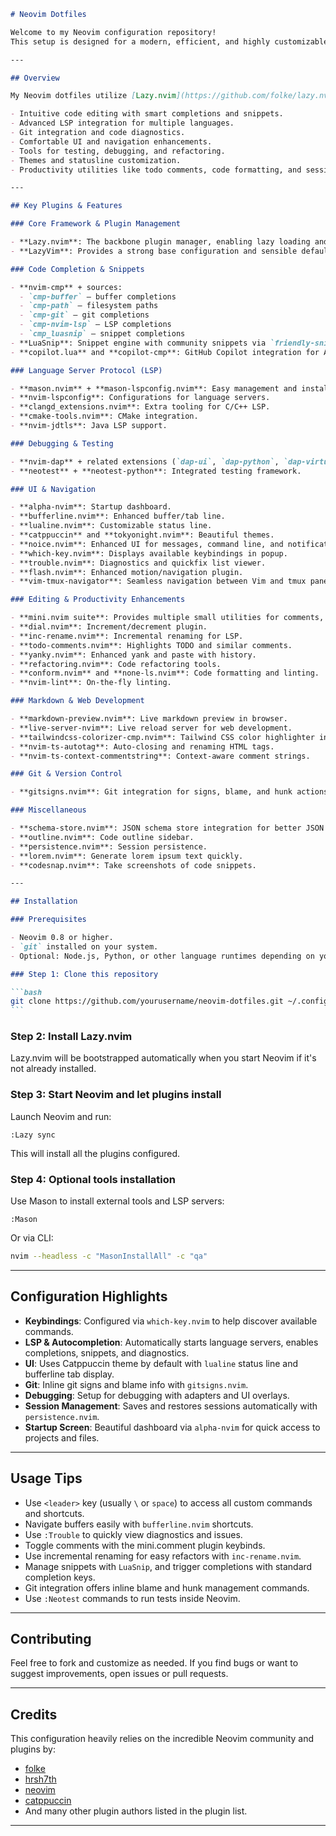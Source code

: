 ````markdown
# Neovim Dotfiles

Welcome to my Neovim configuration repository!  
This setup is designed for a modern, efficient, and highly customizable Neovim experience leveraging Lua and a robust plugin ecosystem managed by Lazy.nvim.

---

## Overview

My Neovim dotfiles utilize [Lazy.nvim](https://github.com/folke/lazy.nvim) as the plugin manager, focusing on speed, modularity, and extensibility. The configuration aims to provide:

- Intuitive code editing with smart completions and snippets.
- Advanced LSP integration for multiple languages.
- Git integration and code diagnostics.
- Comfortable UI and navigation enhancements.
- Tools for testing, debugging, and refactoring.
- Themes and statusline customization.
- Productivity utilities like todo comments, code formatting, and session persistence.

---

## Key Plugins & Features

### Core Framework & Plugin Management

- **Lazy.nvim**: The backbone plugin manager, enabling lazy loading and fast startup.
- **LazyVim**: Provides a strong base configuration and sensible defaults.

### Code Completion & Snippets

- **nvim-cmp** + sources:
  - `cmp-buffer` — buffer completions
  - `cmp-path` — filesystem paths
  - `cmp-git` — git completions
  - `cmp-nvim-lsp` — LSP completions
  - `cmp_luasnip` — snippet completions
- **LuaSnip**: Snippet engine with community snippets via `friendly-snippets`.
- **copilot.lua** and **copilot-cmp**: GitHub Copilot integration for AI-powered completions.

### Language Server Protocol (LSP)

- **mason.nvim** + **mason-lspconfig.nvim**: Easy management and installation of LSP servers.
- **nvim-lspconfig**: Configurations for language servers.
- **clangd_extensions.nvim**: Extra tooling for C/C++ LSP.
- **cmake-tools.nvim**: CMake integration.
- **nvim-jdtls**: Java LSP support.

### Debugging & Testing

- **nvim-dap** + related extensions (`dap-ui`, `dap-python`, `dap-virtual-text`): Debug Adapter Protocol support for debugging.
- **neotest** + **neotest-python**: Integrated testing framework.

### UI & Navigation

- **alpha-nvim**: Startup dashboard.
- **bufferline.nvim**: Enhanced buffer/tab line.
- **lualine.nvim**: Customizable status line.
- **catppuccin** and **tokyonight.nvim**: Beautiful themes.
- **noice.nvim**: Enhanced UI for messages, command line, and notifications.
- **which-key.nvim**: Displays available keybindings in popup.
- **trouble.nvim**: Diagnostics and quickfix list viewer.
- **flash.nvim**: Enhanced motion/navigation plugin.
- **vim-tmux-navigator**: Seamless navigation between Vim and tmux panes.

### Editing & Productivity Enhancements

- **mini.nvim suite**: Provides multiple small utilities for comments, pairs, surround, icons, etc.
- **dial.nvim**: Increment/decrement plugin.
- **inc-rename.nvim**: Incremental renaming for LSP.
- **todo-comments.nvim**: Highlights TODO and similar comments.
- **yanky.nvim**: Enhanced yank and paste with history.
- **refactoring.nvim**: Code refactoring tools.
- **conform.nvim** and **none-ls.nvim**: Code formatting and linting.
- **nvim-lint**: On-the-fly linting.

### Markdown & Web Development

- **markdown-preview.nvim**: Live markdown preview in browser.
- **live-server-nvim**: Live reload server for web development.
- **tailwindcss-colorizer-cmp.nvim**: Tailwind CSS color highlighter in completion.
- **nvim-ts-autotag**: Auto-closing and renaming HTML tags.
- **nvim-ts-context-commentstring**: Context-aware comment strings.

### Git & Version Control

- **gitsigns.nvim**: Git integration for signs, blame, and hunk actions.

### Miscellaneous

- **schema-store.nvim**: JSON schema store integration for better JSON validation.
- **outline.nvim**: Code outline sidebar.
- **persistence.nvim**: Session persistence.
- **lorem.nvim**: Generate lorem ipsum text quickly.
- **codesnap.nvim**: Take screenshots of code snippets.

---

## Installation

### Prerequisites

- Neovim 0.8 or higher.
- `git` installed on your system.
- Optional: Node.js, Python, or other language runtimes depending on your LSP and tooling.

### Step 1: Clone this repository

```bash
git clone https://github.com/yourusername/neovim-dotfiles.git ~/.config/nvim
```
````

### Step 2: Install Lazy.nvim

Lazy.nvim will be bootstrapped automatically when you start Neovim if it's not already installed.

### Step 3: Start Neovim and let plugins install

Launch Neovim and run:

```vim
:Lazy sync
```

This will install all the plugins configured.

### Step 4: Optional tools installation

Use Mason to install external tools and LSP servers:

```vim
:Mason
```

Or via CLI:

```bash
nvim --headless -c "MasonInstallAll" -c "qa"
```

---

## Configuration Highlights

- **Keybindings**: Configured via `which-key.nvim` to help discover available commands.
- **LSP & Autocompletion**: Automatically starts language servers, enables completions, snippets, and diagnostics.
- **UI**: Uses Catppuccin theme by default with `lualine` status line and bufferline tab display.
- **Git**: Inline git signs and blame info with `gitsigns.nvim`.
- **Debugging**: Setup for debugging with adapters and UI overlays.
- **Session Management**: Saves and restores sessions automatically with `persistence.nvim`.
- **Startup Screen**: Beautiful dashboard via `alpha-nvim` for quick access to projects and files.

---

## Usage Tips

- Use `<leader>` key (usually `\` or `space`) to access all custom commands and shortcuts.
- Navigate buffers easily with `bufferline.nvim` shortcuts.
- Use `:Trouble` to quickly view diagnostics and issues.
- Toggle comments with the mini.comment plugin keybinds.
- Use incremental renaming for easy refactors with `inc-rename.nvim`.
- Manage snippets with `LuaSnip`, and trigger completions with standard completion keys.
- Git integration offers inline blame and hunk management commands.
- Use `:Neotest` commands to run tests inside Neovim.

---

## Contributing

Feel free to fork and customize as needed. If you find bugs or want to suggest improvements, open issues or pull requests.

---

## Credits

This configuration heavily relies on the incredible Neovim community and plugins by:

- [folke](https://github.com/folke)
- [hrsh7th](https://github.com/hrsh7th)
- [neovim](https://github.com/neovim/neovim)
- [catppuccin](https://github.com/catppuccin)
- And many other plugin authors listed in the plugin list.

---
